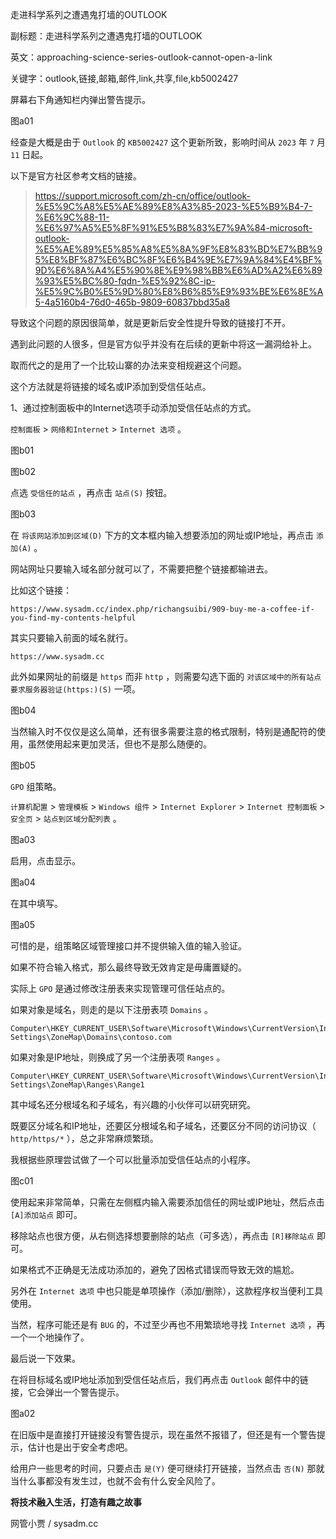 走进科学系列之遭遇鬼打墙的OUTLOOK

副标题：走进科学系列之遭遇鬼打墙的OUTLOOK

英文：approaching-science-series-outlook-cannot-open-a-link

关键字：outlook,链接,邮箱,邮件,link,共享,file,kb5002427





屏幕右下角通知栏内弹出警告提示。

图a01



经查是大概是由于 `Outlook` 的 `KB5002427` 这个更新所致，影响时间从 `2023` 年 `7` 月 `11` 日起。

以下是官方社区参考文档的链接。





> https://support.microsoft.com/zh-cn/office/outlook-%E5%9C%A8%E5%AE%89%E8%A3%85-2023-%E5%B9%B4-7-%E6%9C%88-11-%E6%97%A5%E5%8F%91%E5%B8%83%E7%9A%84-microsoft-outlook-%E5%AE%89%E5%85%A8%E5%8A%9F%E8%83%BD%E7%BB%95%E8%BF%87%E6%BC%8F%E6%B4%9E%E7%9A%84%E4%BF%9D%E6%8A%A4%E5%90%8E%E9%98%BB%E6%AD%A2%E6%89%93%E5%BC%80-fqdn-%E5%92%8C-ip-%E5%9C%B0%E5%9D%80%E8%B6%85%E9%93%BE%E6%8E%A5-4a5160b4-76d0-465b-9809-60837bbd35a8



导致这个问题的原因很简单，就是更新后安全性提升导致的链接打不开。



遇到此问题的人很多，但是官方似乎并没有在后续的更新中将这一漏洞给补上。

取而代之的是用了一个比较山寨的办法来变相规避这个问题。

这个方法就是将链接的域名或IP添加到受信任站点。



1、通过控制面板中的Internet选项手动添加受信任站点的方式。

`控制面板` > `网络和Internet` > `Internet 选项` 。

图b01

图b02



点选 `受信任的站点` ，再点击 `站点(S)` 按钮。

图b03



在 `将该网站添加到区域(D)` 下方的文本框内输入想要添加的网址或IP地址，再点击 `添加(A)` 。

网站网址只要输入域名部分就可以了，不需要把整个链接都输进去。

比如这个链接：

```
https://www.sysadm.cc/index.php/richangsuibi/909-buy-me-a-coffee-if-you-find-my-contents-helpful
```

其实只要输入前面的域名就行。

```
https://www.sysadm.cc
```



此外如果网址的前缀是 `https` 而非 `http` ，则需要勾选下面的 `对该区域中的所有站点要求服务器验证(https:)(S)` 一项。

图b04





当然输入时不仅仅是这么简单，还有很多需要注意的格式限制，特别是通配符的使用，虽然使用起来更加灵活，但也不是那么随便的。

图b05









`GPO` 组策略。

`计算机配置` > `管理模板` > `Windows 组件` > `Internet Explorer` > `Internet 控制面板` > `安全页` > `站点到区域分配列表` 。

图a03



启用，点击显示。

图a04



在其中填写。

图a05



可惜的是，组策略区域管理接口并不提供输入值的输入验证。

如果不符合输入格式，那么最终导致无效肯定是毋庸置疑的。



实际上 `GPO` 是通过修改注册表来实现管理可信任站点的。

如果对象是域名，则走的是以下注册表项 `Domains` 。

```
Computer\HKEY_CURRENT_USER\Software\Microsoft\Windows\CurrentVersion\Internet Settings\ZoneMap\Domains\contoso.com
```



如果对象是IP地址，则换成了另一个注册表项 `Ranges` 。

```
Computer\HKEY_CURRENT_USER\Software\Microsoft\Windows\CurrentVersion\Internet Settings\ZoneMap\Ranges\Range1
```



其中域名还分根域名和子域名，有兴趣的小伙伴可以研究研究。

既要区分域名和IP地址，还要区分根域名和子域名，还要区分不同的访问协议（ `http/https/*` ），总之非常麻烦繁琐。

我根据些原理尝试做了一个可以批量添加受信任站点的小程序。

图c01



使用起来非常简单，只需在左侧框内输入需要添加信任的网址或IP地址，然后点击 `[A]添加站点` 即可。

移除站点也很方便，从右侧选择想要删除的站点（可多选），再点击 `[R]移除站点` 即可。

如果格式不正确是无法成功添加的，避免了因格式错误而导致无效的尴尬。

另外在 `Internet 选项` 中也只能是单项操作（添加/删除），这款程序权当便利工具使用。

当然，程序可能还是有 `BUG` 的，不过至少再也不用繁琐地寻找 `Internet 选项` ，再一个一个地操作了。



最后说一下效果。

在将目标域名或IP地址添加到受信任站点后，我们再点击 `Outlook` 邮件中的链接，它会弹出一个警告提示。

图a02



在旧版中是直接打开链接没有警告提示，现在虽然不报错了，但还是有一个警告提示，估计也是出于安全考虑吧。

给用户一些思考的时间，只要点击 `是(Y)` 便可继续打开链接，当然点击 `否(N)` 那就当什么事都没有发生过，也就不会有什么安全风险了。







**将技术融入生活，打造有趣之故事**

网管小贾 / sysadm.cc

